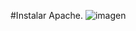 
#Instalar Apache.
![imagen](https://github.com/romentoss/dpl_B_romen/blob/master/tareas/practicas/ud2_1/imagenes/1.png?raw=true)
